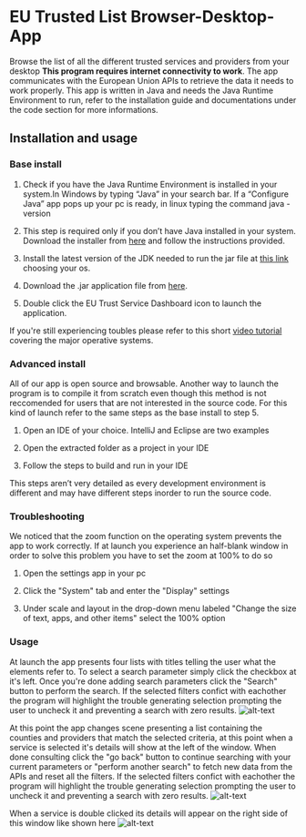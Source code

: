 # EU Trusted List Browser-Desktop-App
Browse the list of all the different trusted services and providers from your desktop
**This program requires internet connectivity to work**.
The app communicates with the European Union APIs to retrieve the data it needs to work properly.
This app is written in Java and needs the Java Runtime Environment to run, refer to the installation guide and documentations under the code section for more informations.
## Installation and usage
### Base install
1) Check if you have the Java Runtime Environment is installed in your system.In Windows by typing “Java” in your search bar. If a “Configure Java” app pops up your pc is ready, in linux typing the command java -version

2) This step is required only if you don’t have Java installed in your system. Download the installer from [here](https://www.java.com/en/) and follow the instructions provided.

3) Install the latest version of the JDK needed to run the jar file at [this link](https://www.oracle.com/java/technologies/downloads/) choosing your os.

4) Download the .jar application file from [here](https://github.com/thelion154/EU-Trusted-List-Browser-Desktop-App/raw/main/EU%20Trust%20Service%20Dashboard.jar).

5) Double click the EU Trust Service Dashboard icon to launch the application.

If you're still experiencing toubles please refer to this short [video tutorial](https://drive.google.com/file/d/1SdrLQqAlHp4572PfLHnSLe_gjXEr7aLA/view?usp=sharing) covering the major operative systems.

### Advanced install
All of our app is open source and browsable. Another way to launch the program is to compile it from scratch even though this method is not reccomended for users that are not interested in the source code. For this kind of launch refer to the same steps as the base install to step 5.

1) Open an IDE of your choice. IntelliJ and Eclipse are two examples

2) Open the extracted folder as a project in your IDE

3) Follow the steps to build and run in your IDE

This steps aren’t very detailed as every development environment is different and may have different steps inorder to run the source code.

### Troubleshooting
We noticed that the zoom function on the operating system prevents the app to work correctly.
If at launch you experience an half-blank window in order to solve this problem you have to set the zoom at 100% to do so
1) Open the settings app in your pc

2) Click the "System" tab and enter the "Display" settings

3) Under scale and layout in the drop-down menu labeled "Change the size of text, apps, and other items" select the 100% option

### Usage
At launch the app presents four lists with titles telling the user what the elements refer to. To select a search parameter simply click the checkbox at it's left.
Once you're done adding search parameters click the "Search" button to perform the search. If the selected filters confict with eachother the program will highlight the trouble generating selection prompting the user to uncheck it and preventing a search with zero results.
![alt-text](https://i.imgur.com/4txP8Jj.png)


At this point the app changes scene presenting a list containing the counties and providers that match the selected criteria, at this point when a service is selected it's details will show at the left of the window. When done consulting click the "go back" button to continue searching with your current parameters or "perform another search" to fetch new data from the APIs and reset all the filters.
If the selected filters confict with eachother the program will highlight the trouble generating selection prompting the user to uncheck it and preventing a search with zero results.
![alt-text](https://i.imgur.com/dZFvkV8.png)

When a service is double clicked its details will appear on the right side of this window like shown here
![alt-text](https://i.imgur.com/LHyl1f1.png)

